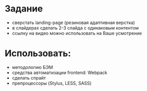 # Задание
- сверстать landing-page (резиновая адаптивная верстка)
- в слайдерах сделать 2-3 слайда с одинаковым контентом
- ссылку на видео можно использовать на Ваше усмотрение

# Использовать:
- методологию БЭМ
- средства автоматизации frontend: Webpack
- сделать спрайт
- препроцессоры (Stylus, LESS, SASS)
